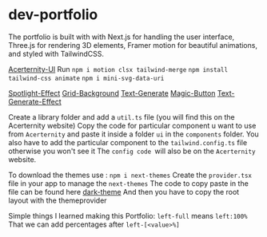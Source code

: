 # dev-portfolio
The portfolio is built with with Next.js for handling the user interface, Three.js for rendering 3D elements, Framer motion for beautiful animations, and styled with TailwindCSS.

[Acerternity-UI](https://ui.aceternity.com/)
Run 
`npm i motion clsx tailwind-merge`
`npm install tailwind-css animate`
`npm i mini-svg-data-uri`

[Spotlight-Effect](http://ui.aceternity.com/components/spotlight)
[Grid-Background](https://ui.aceternity.com/components/grid-and-dot-backgrounds)
[Text-Generate](https://ui.aceternity.com/components/text-generate-effect)
[Magic-Button](https://ui.aceternity.com/components/tailwindcss-buttons)
[Text-Generate-Effect](https://ui.aceternity.com/components/text-generate-effect)

Create a library folder and add a `util.ts` file (you will find this on the Acerternity website)
Copy the code for particular component u want to use from `Acerternity` and paste it inside a folder `ui` in the `components` folder.
You also have to add the particular component to the `tailwind.config.ts` file otherwise you won't see it
The `config code `will also be on the `Acerternity` website.

To download the themes use : 
`npm i next-themes`
Create the `provider.tsx` file in your app to manage the `next-themes`
The code to copy paste in the file can be found here [dark-theme](https://ui.shadcn.com/docs/dark-mode/next)
And then you have to copy the root layout with the themeprovider

Simple things I learned making this Portfolio:
`left-full` means `left:100%`
That we can add percentages after `left-[<value>%]`